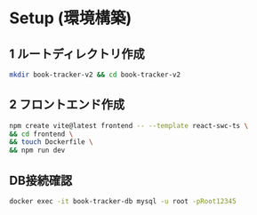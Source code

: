 # Setup (環境構築)

## 1 ルートディレクトリ作成

``` bash
mkdir book-tracker-v2 && cd book-tracker-v2
```

## 2 フロントエンド作成

```bash
npm create vite@latest frontend -- --template react-swc-ts \
&& cd frontend \
&& touch Dockerfile \
&& npm run dev
```

## DB接続確認

```bash
docker exec -it book-tracker-db mysql -u root -pRoot12345
```
